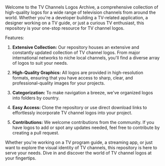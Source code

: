 Welcome to the TV Channels Logos Archive, a comprehensive collection of high-quality logos for a wide range of television channels from around the world. Whether you're a developer building a TV-related application, a designer working on a TV guide, or just a curious TV enthusiast, this repository is your one-stop resource for TV channel logos.

Features:

1.  **Extensive Collection:** Our repository houses an extensive and constantly updated collection of TV channel logos. From major international networks to niche local channels, you'll find a diverse array of logos to suit your needs.
    
2.  **High-Quality Graphics:** All logos are provided in high-resolution formats, ensuring that you have access to sharp, clear, and professional-quality images for your projects.
    
3.  **Categorization:** To make navigation a breeze, we've organized logos into folders by country. 
   
4.  **Easy Access:** Clone the repository or use direct download links to effortlessly incorporate TV channel logos into your project.
    
6.  **Contributions:** We welcome contributions from the community. If you have logos to add or spot any updates needed, feel free to contribute by creating a pull request.
        
Whether you're working on a TV program guide, a streaming app, or just want to explore the visual identity of TV channels, this repository is here to serve your needs. Dive in and discover the world of TV channel logos at your fingertips.
